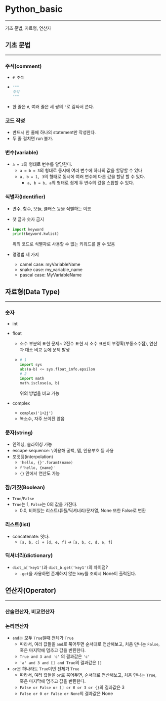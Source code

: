 # Python_basic

---

기초 문법, 자료형, 연산자



## 기초 문법

---

### 주석(comment)

- `# 주석`

- ```python
  """
  주석
  """
  ```

- 한 줄은 `#`, 여러 줄은 세 쌍의 `"`로 감싸서 쓴다.

### 코드 작성

- 반드시 한 줄에 하나의 statement만 작성한다.
- 두 줄 걸치면 run 불가.

### 변수(variable)

- `a = 3`의 형태로 변수를 할당한다.
  - `a = b = 3`의 형태로 동시에 여러 변수에 하나의 값을 할당할 수 있다
  - `a, b = 1, 3`의 형태로 동시에 여러 변수에 다른 값을 할당 할 수 있다.
    - `a, b = b, a`의 형태로 쉽게 두 변수의 값을 스왑할 수 있다.

### 식별자(Identifier)

- 변수, 함수, 모듈, 클래스 등을 식별하는 이름

- 첫 글자 숫자 금지

- ``` python
  import keyword
  print(keyword.kwlist)
  ```

  위의 코드로 식별자로 사용할 수 없는 키워드를 알 수 있음

- 명명법 세 가지

  - camel case: myVariableName
  - snake case: my_variable_name
  - pascal case: MyVariableName



## 자료형(Data Type)

---

### 숫자

- int

- float

  - 소수 부분의 표현 문제~ 2진수 표현 시 소수 표현이 부정확(부동소수점), 연산과 대소 비교 등에 문제 발생

  - ```python
    # 1
    import sys
    abs(a-b) <= sys.float_info.epsilon
    # 2
    import math
    math.isclose(a, b)
    ```

    위의 방법을 비교 가능

- complex

  - `complex('1+2j')`
  - 복소수, 자주 쓰이진 않음

### 문자(string)

- 인덱싱, 슬라이싱 가능
- escape sequence: `\`이용해 공백, 탭, 인용부호 등 사용
- 포맷팅(interpolation)
  - `'hello, {}'.foramt(name)`
  - `f'hello, {name}'`
  - `{}` 안에서 연산도 가능

### 참/거짓(Boolean)

- `True`/`False`
- `True`는 1, `False`는 0의 값을 가진다.
  - 0.0, 비어있는 리스트/튜플/딕셔너리/문자열, None 또한 False로 변환



### 리스트(list)

- concatenate: 잇다.
  - `[a, b, c] + [d, e, f]` -> `[a, b, c, d, e, f]`

### 딕셔너리(dictionary)

- `dict_a['key1']`과 `dict_b.get('key1')`의 차이점?
  - `.get`을 사용하면 존재하지 않는 key를 조회시 None이 출력된다.



## 연산자(Operator)

---

### 산술연산자, 비교연산자

### 논리연산자

- `and`는 모두 `True`일때 전체가 `True`
  - 따라서, 여러 값들을 `and`로 묶어두면 순서대로 연산해보고, 처음 만나는 `False`, 혹은 마지막에 멈추고 값을 반환한다.
  - `True and 3 and 'c'` 의 결과값은 `'c'`
  - `'a' and 3 and [] and True`의 결과값은 `[]`
- `or`은 하나라도 `True`이면 전체가 `True`
  - 따라서, 여러 값들을 `or`로 묶어두면, 순서대로 연산해보고, 처음 만나는 `True`, 혹은 마지막에 멈추고 값을 반환한다.
  - `False or False or [] or 0 or 3 or {}`의 결과값은 3
  - `False or 0 or False or None`의 결과값은 None






